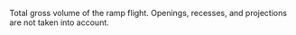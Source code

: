 Total gross volume of the ramp flight. Openings, recesses, and projections are not taken into account.